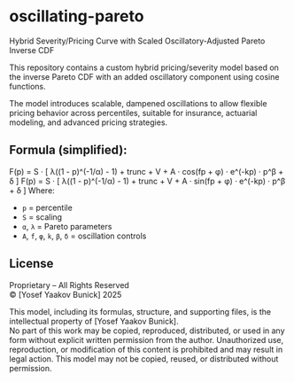 # oscillating-pareto
Hybrid Severity/Pricing Curve with Scaled Oscillatory-Adjusted Pareto Inverse CDF

This repository contains a custom hybrid pricing/severity model based on the inverse Pareto CDF with an added oscillatory component using cosine functions.

The model introduces scalable, dampened oscillations to allow flexible pricing behavior across percentiles, suitable for insurance, actuarial modeling, and advanced pricing strategies.

## Formula (simplified):

F(p) = S · [ λ((1 - p)^(-1/α) - 1) + trunc + V + A · cos(fp + φ) · e^(-kp) · p^β + δ ]
F(p) = S · [ λ((1 - p)^(-1/α) - 1) + trunc + V + A · sin(fp + φ) · e^(-kp) · p^β + δ ]
Where:
- `p` = percentile
- `S` = scaling
- `α`, `λ` = Pareto parameters
- `A`, `f`, `φ`, `k`, `β`, `δ` = oscillation controls



## License

Proprietary – All Rights Reserved  
© [Yosef Yaakov Bunick] 2025  

This model, including its formulas, structure, and supporting files, is the intellectual property of [Yosef Yaakov Bunick].  
No part of this work may be copied, reproduced, distributed, or used in any form without explicit written permission from the author.
Unauthorized use, reproduction, or modification of this content is prohibited and may result in legal action.
This model may not be copied, reused, or distributed without permission.
